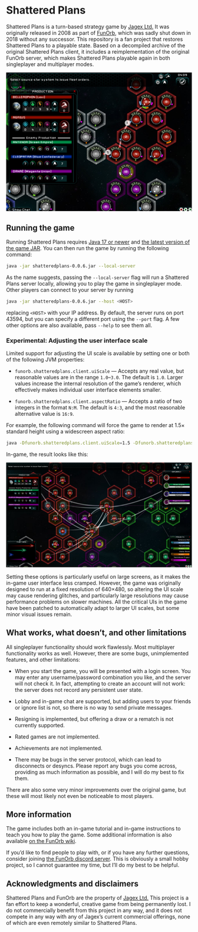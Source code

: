 # Shattered Plans

Shattered Plans is a turn-based strategy game by [Jagex Ltd.][jagex] It was originally released in 2008 as part of [FunOrb][], which was sadly shut down in 2018 without any successor. This repository is a fan project that restores Shattered Plans to a playable state. Based on a decompiled archive of the original Shattered Plans client, it includes a reimplementation of the original FunOrb server, which makes Shattered Plans playable again in both singleplayer and multiplayer modes.

[![Screenshot of Shattered Plans gameplay.][screenshot.png]][screenshot.png]

## Running the game

Running Shattered Plans requires [Java 17 or newer][download-java] and [the latest version of the game JAR][download-shattered-plans]. You can then run the game by running the following command:

```sh
java -jar shatteredplans-0.0.6.jar --local-server
```

As the name suggests, passing the `--local-server` flag will run a Shattered Plans server locally, allowing you to play the game in singleplayer mode. Other players can connect to your server by running

```sh
java -jar shatteredplans-0.0.6.jar --host <HOST>
```

replacing `<HOST>` with your IP address. By default, the server runs on port 43594, but you can specify a different port using the `--port` flag. A few other options are also available, pass `--help` to see them all.

### Experimental: Adjusting the user interface scale

Limited support for adjusting the UI scale is available by setting one or both of the following JVM properties:

  * `funorb.shatteredplans.client.uiScale` — Accepts any real value, but reasonable values are in the range `1.0`–`3.0`. The default is `1.0`. Larger values increase the internal resolution of the game’s renderer, which effectively makes individual user interface elements smaller.

  * `funorb.shatteredplans.client.aspectRatio` — Accepts a ratio of two integers in the format `N:M`. The default is `4:3`, and the most reasonable alternative value is `16:9`.

For example, the following command will force the game to render at 1.5× standard height using a widescreen aspect ratio:

```sh
java -Dfunorb.shatteredplans.client.uiScale=1.5 -Dfunorb.shatteredplans.client.aspectRatio=16:9 -jar shatteredplans-0.0.6.jar
```

In-game, the result looks like this:

[![Screenshot of widescreen Shattered Plans gameplay.][screenshot-widescreen.png]][screenshot-widescreen.png]

Setting these options is particularly useful on large screens, as it makes the in-game user interface less cramped. However, the game was originally designed to run at a fixed resolution of 640×480, so altering the UI scale may cause rendering glitches, and particularly large resolutions may cause performance problems on slower machines. All the critical UIs in the game have been patched to automatically adapt to larger UI scales, but some minor visual issues remain.

## What works, what doesn’t, and other limitations

All singleplayer functionality should work flawlessly. Most multiplayer functionality works as well. However, there are some bugs, unimplemented features, and other limitations:

  * When you start the game, you will be presented with a login screen. You may enter any username/password combination you like, and the server will not check it. In fact, attempting to create an account will not work: the server does not record any persistent user state.

  * Lobby and in-game chat are supported, but adding users to your friends or ignore list is not, so there is no way to send private messages.

  * Resigning is implemented, but offering a draw or a rematch is not currently supported.

  * Rated games are not implemented.

  * Achievements are not implemented.

  * There may be bugs in the server protocol, which can lead to disconnects or desyncs. Please report any bugs you come across, providing as much information as possible, and I will do my best to fix them.

There are also some very minor improvements over the original game, but these will most likely not even be noticeable to most players.

## More information

The game includes both an in-game tutorial and in-game instructions to teach you how to play the game. Some additional information is also available [on the FunOrb wiki][funorb-wiki:shattered-plans].

If you’d like to find people to play with, or if you have any further questions, consider joining [the FunOrb discord server][funorb-discord]. This is obviously a small hobby project, so I cannot guarantee my time, but I’ll do my best to be helpful.

## Acknowledgments and disclaimers

Shattered Plans and FunOrb are the property of [Jagex Ltd.][jagex] This project is a fan effort to keep a wonderful, creative game from being permanently lost. I do not commercially benefit from this project in any way, and it does not compete in any way with any of Jagex’s current commercial offerings, none of which are even remotely similar to Shattered Plans.

[download-java]: https://www.oracle.com/java/technologies/downloads/
[download-shattered-plans]: https://github.com/lexi-lambda/shattered-plans/releases/download/v0.0.6/shatteredplans-0.0.6.jar
[FunOrb]: https://en.wikipedia.org/wiki/FunOrb
[funorb-discord]: https://discord.gg/MGfDrDf
[funorb-wiki:shattered-plans]: https://funorb.fandom.com/wiki/Shattered_Plans
[jagex]: https://www.jagex.com/
[screenshot.png]: docs/screenshot.png
[screenshot-widescreen.png]: docs/screenshot-widescreen.png
